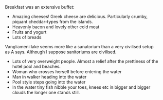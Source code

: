 Breakfast was an extensive buffet:
* Amazing cheeses! Greek cheese are delicious. Particularly crumby, piquant cheddar-types from the islands.
* Heavenly bacon and lovely other cold meat
* Fruits and yogurt
* Lots of breads

Vangliameni lake seems more like a sanatorium than a very civilised setup as A says. Although I suppose sanitoriums are civilised.
* Lots of very overweight people. Almost a relief after the prettiness of the hotel pool and beaches.
* Woman who crosses herself before entering the water
* Man in walker heading into the water
* Pool style steps going into the water
* In the water tiny fish nibble your toes, knees etc  in bigger and bigger clouds the longer one stands still.

